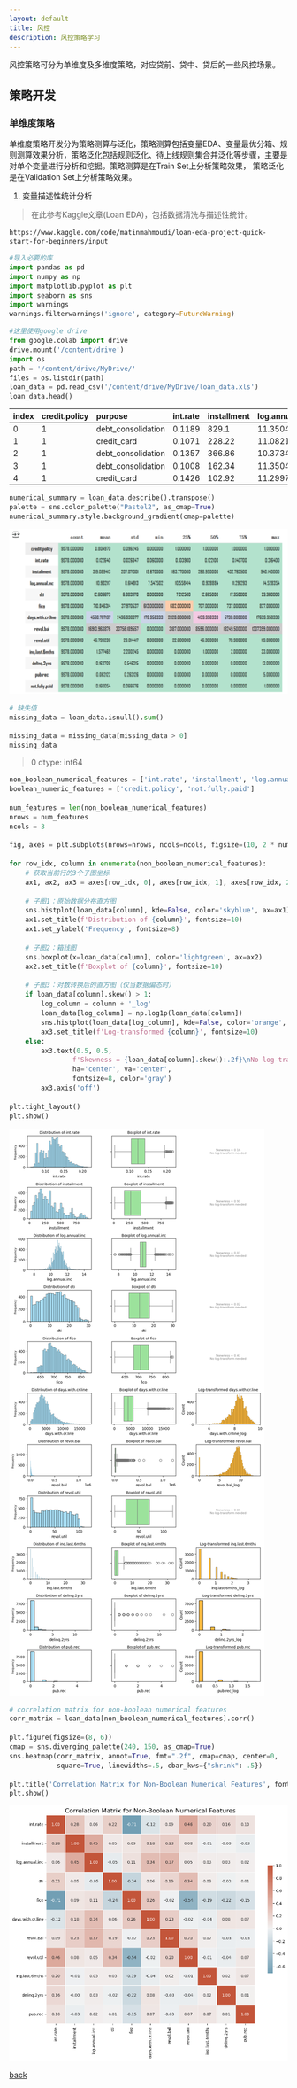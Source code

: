 ```yaml
---
layout: default
title: 风控
description: 风控策略学习
---
```

风控策略可分为单维度及多维度策略，对应贷前、贷中、贷后的一些风控场景。

## 策略开发

### 单维度策略
单维度策略开发分为策略测算与泛化，策略测算包括变量EDA、变量最优分箱、规则测算效果分析，策略泛化包括规则泛化、待上线规则集合并泛化等步骤，主要是对单个变量进行分析和挖掘。策略测算是在Train Set上分析策略效果， 策略泛化是在Validation Set上分析策略效果。

1. 变量描述性统计分析

> 在此参考Kaggle文章(Loan EDA)，包括数据清洗与描述性统计。
```
https://www.kaggle.com/code/matinmahmoudi/loan-eda-project-quick-start-for-beginners/input
```

```python
#导入必要的库
import pandas as pd
import numpy as np
import matplotlib.pyplot as plt
import seaborn as sns
import warnings
warnings.filterwarnings('ignore', category=FutureWarning)
```

```python
#这里使用google drive
from google.colab import drive
drive.mount('/content/drive')
import os
path = '/content/drive/MyDrive/'
files = os.listdir(path)
loan_data = pd.read_csv('/content/drive/MyDrive/loan_data.xls')
loan_data.head()
```

|index|credit\.policy|purpose|int\.rate|installment|log\.annual\.inc|dti|fico|days\.with\.cr\.line|revol\.bal|revol\.util|inq\.last\.6mths|delinq\.2yrs|pub\.rec|not\.fully\.paid|
|:---|:-----|:---|:---|:---|:---|:---|:---|:---|:---|:---|:---|:---|:---|:---|
|0|1|debt\_consolidation|0\.1189|829\.1|11\.35040654|19\.48|737|5639\.958333|28854|52\.1|0|0|0|0|
|1|1|credit\_card|0\.1071|228\.22|11\.08214255|14\.29|707|2760\.0|33623|76\.7|0|0|0|0|
|2|1|debt\_consolidation|0\.1357|366\.86|10\.37349118|11\.63|682|4710\.0|3511|25\.6|1|0|0|0|
|3|1|debt\_consolidation|0\.1008|162\.34|11\.35040654|8\.1|712|2699\.958333|33667|73\.2|1|0|0|0|
|4|1|credit\_card|0\.1426|102\.92|11\.29973224|14\.97|667|4066\.0|4740|39\.5|0|1|0|0|

```python
numerical_summary = loan_data.describe().transpose()
palette = sns.color_palette("Pastel2", as_cmap=True)
numerical_summary.style.background_gradient(cmap=palette)
```
![Statistical Summary](/assets/Risk_pic_1.png)

```python
# 缺失值
missing_data = loan_data.isnull().sum()

missing_data = missing_data[missing_data > 0]
missing_data
```
> 0
> dtype: int64

```python
non_boolean_numerical_features = ['int.rate', 'installment', 'log.annual.inc', 'dti', 'fico', 'days.with.cr.line', 'revol.bal', 'revol.util', 'inq.last.6mths',  'delinq.2yrs', 'pub.rec']
boolean_numeric_features = ['credit.policy', 'not.fully.paid']

num_features = len(non_boolean_numerical_features)
nrows = num_features
ncols = 3  

fig, axes = plt.subplots(nrows=nrows, ncols=ncols, figsize=(10, 2 * num_features))

for row_idx, column in enumerate(non_boolean_numerical_features):
    # 获取当前行的3个子图坐标
    ax1, ax2, ax3 = axes[row_idx, 0], axes[row_idx, 1], axes[row_idx, 2]
    
    # 子图1：原始数据分布直方图
    sns.histplot(loan_data[column], kde=False, color='skyblue', ax=ax1)
    ax1.set_title(f'Distribution of {column}', fontsize=10)
    ax1.set_ylabel('Frequency', fontsize=8)
    
    # 子图2：箱线图
    sns.boxplot(x=loan_data[column], color='lightgreen', ax=ax2)
    ax2.set_title(f'Boxplot of {column}', fontsize=10)
    
    # 子图3：对数转换后的直方图（仅当数据偏态时）
    if loan_data[column].skew() > 1:
        log_column = column + '_log'
        loan_data[log_column] = np.log1p(loan_data[column])
        sns.histplot(loan_data[log_column], kde=False, color='orange', ax=ax3)
        ax3.set_title(f'Log-transformed {column}', fontsize=10)
    else:
        ax3.text(0.5, 0.5, 
                f'Skewness = {loan_data[column].skew():.2f}\nNo log-transform needed',
                ha='center', va='center', 
                fontsize=8, color='gray')
        ax3.axis('off')

plt.tight_layout()
plt.show()
```

![Individual Feature Review](/assets/Risk_pic_2.png)

```python
# correlation matrix for non-boolean numerical features
corr_matrix = loan_data[non_boolean_numerical_features].corr()

plt.figure(figsize=(8, 6))
cmap = sns.diverging_palette(240, 150, as_cmap=True)
sns.heatmap(corr_matrix, annot=True, fmt=".2f", cmap=cmap, center=0,
            square=True, linewidths=.5, cbar_kws={"shrink": .5})

plt.title('Correlation Matrix for Non-Boolean Numerical Features', fontsize=16)
plt.show()
```
![Correlation Matrix](/assets/Risk_pic_3.png)

[back](./)
